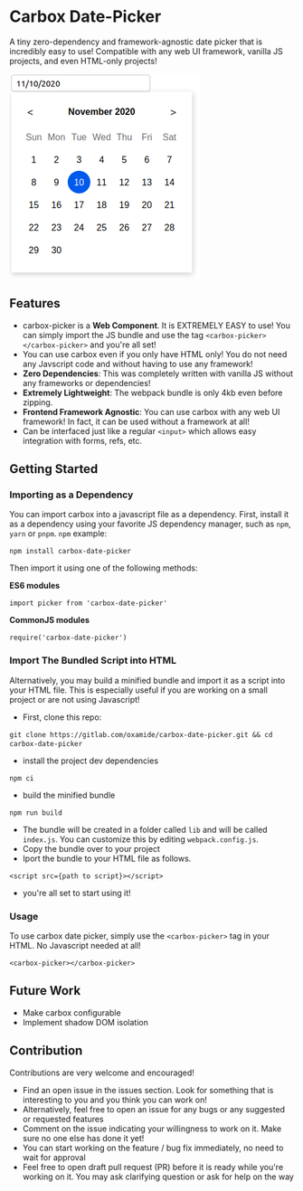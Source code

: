 # Carbox Date-Picker
A tiny zero-dependency and framework-agnostic date picker that is incredibly easy to use! Compatible with any web UI framework, vanilla JS projects, and even HTML-only projects!

![screenshot](screenshot.png)

## Features

- carbox-picker is a **Web Component**. It is EXTREMELY EASY to use! You can simply import the JS bundle and use the tag `<carbox-picker></carbox-picker>` and you're all set!
- You can use carbox even if you only have HTML only! You do not need any Javscript code and without having to use any framework!
- **Zero Dependencies**: This was completely written with vanilla JS without any frameworks or dependencies!
- **Extremely Lightweight**: The webpack bundle is only 4kb even before zipping.
- **Frontend Framework Agnostic**: You can use carbox with any web UI framework! In fact, it can be used without a framework at all!
- Can be interfaced just like a regular `<input>` which allows easy integration with forms, refs, etc.

## Getting Started
### Importing as a Dependency

You can import carbox into a javascript file as a dependency. First, install it as a dependency using your favorite JS dependency manager, such as `npm`, `yarn` or `pnpm`. `npm` example:
```
npm install carbox-date-picker
```

Then import it using one of the following methods:

**ES6 modules**
```
import picker from 'carbox-date-picker'
```
**CommonJS modules**
```
require('carbox-date-picker')
```

### Import The Bundled Script into HTML
Alternatively, you may build a minified bundle and import it as a script into your HTML file. This is especially useful if you are working on a small project or are not using Javascript!

- First, clone this repo:
```
git clone https://gitlab.com/oxamide/carbox-date-picker.git && cd carbox-date-picker
```
- install the project dev dependencies
```
npm ci
```
- build the minified bundle
```
npm run build
```
- The bundle will be created in a folder called `lib` and will be called `index.js`. You can customize this by editing `webpack.config.js`.
- Copy the bundle over to your project
- Iport the bundle to your HTML file as follows.
```
<script src={path to script}></script>
```
- you're all set to start using it!


### Usage
To use carbox date picker, simply use the `<carbox-picker>` tag in your HTML. No Javascript needed at all!
```
<carbox-picker></carbox-picker>
```

## Future Work
- Make carbox configurable
- Implement shadow DOM isolation

## Contribution
Contributions are very welcome and encouraged!

- Find an open issue in the issues section. Look for something that is interesting to you and you think you can work on!
- Alternatively, feel free to open an issue for any bugs or any suggested or requested features
- Comment on the issue indicating your willingness to work on it. Make sure no one else has done it yet!
- You can start working on the feature / bug fix immediately, no need to wait for approval
- Feel free to open draft pull request (PR) before it is ready while you're working on it. You may ask clarifying question or ask for help on the way
